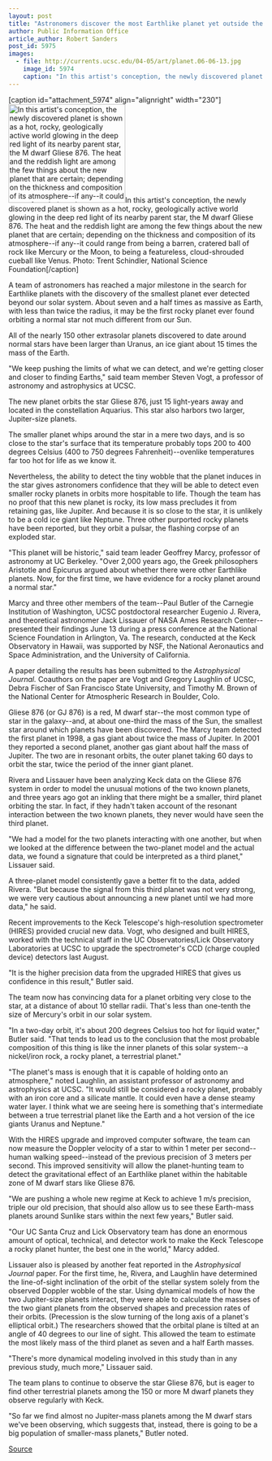 ```yaml
---
layout: post
title: "Astronomers discover the most Earthlike planet yet outside the solar system"
author: Public Information Office
article_author: Robert Sanders
post_id: 5975
images:
  - file: http://currents.ucsc.edu/04-05/art/planet.06-06-13.jpg
    image_id: 5974
    caption: "In this artist's conception, the newly discovered planet is shown as a hot, rocky, geologically active world glowing in the deep red light of its nearby parent star, the M dwarf Gliese 876. The heat and the reddish light are among the few things about the new planet that are certain; depending on the thickness and composition of its atmosphere--if any--it could range from being a barren, cratered ball of rock like Mercury or the Moon, to being a featureless, cloud-shrouded cueball like Venus. Photo: Trent Schindler, National Science Foundation"
---
```


[caption id="attachment_5974" align="alignright" width="230"]<a href="http://dev-ucsc-news.pantheonsite.io/wp-content/uploads/2005/06/planet.06-06-13.jpg"><img class="size-full wp-image-5974" src="http://dev-ucsc-news.pantheonsite.io/wp-content/uploads/2005/06/planet.06-06-13.jpg" alt="In this artist's conception, the newly discovered planet is shown as a hot, rocky, geologically active world glowing in the deep red light of its nearby parent star, the M dwarf Gliese 876. The heat and the reddish light are among the few things about the new planet that are certain; depending on the thickness and composition of its atmosphere--if any--it could range from being a barren, cratered ball of rock like Mercury or the Moon, to being a featureless, cloud-shrouded cueball like Venus. Photo: Trent Schindler, National Science Foundation" width="230" height="194" /></a>In this artist's conception, the newly discovered planet is shown as a hot, rocky, geologically active world glowing in the deep red light of its nearby parent star, the M dwarf Gliese 876. The heat and the reddish light are among the few things about the new planet that are certain; depending on the thickness and composition of its atmosphere--if any--it could range from being a barren, cratered ball of rock like Mercury or the Moon, to being a featureless, cloud-shrouded cueball like Venus. Photo: Trent Schindler, National Science Foundation[/caption]
<a name="content" id="content"></a>
<p>
  A team of astronomers has reached a major milestone in the search for Earthlike planets with the discovery of the smallest planet ever detected beyond our solar system. About seven and a half times as massive as Earth, with less than twice the radius, it may be the first rocky planet ever found orbiting a normal star not much different from our Sun.
</p>
<p>
  All of the nearly 150 other extrasolar planets discovered to date around normal stars have been larger than Uranus, an ice giant about 15 times the mass of the Earth.
</p>
<p>
  "We keep pushing the limits of what we can detect, and we're getting closer and closer to finding Earths," said team member Steven Vogt, a professor of astronomy and astrophysics at UCSC.
</p>
<p>
  The new planet orbits the star Gliese 876, just 15 light-years away and located in the constellation Aquarius. This star also harbors two larger, Jupiter-size planets.
</p>
<p>
  The smaller planet whips around the star in a mere two days, and is so close to the star's surface that its temperature probably tops 200 to 400 degrees Celsius (400 to 750 degrees Fahrenheit)--ovenlike temperatures far too hot for life as we know it.
</p>
<p>
  Nevertheless, the ability to detect the tiny wobble that the planet induces in the star gives astronomers confidence that they will be able to detect even smaller rocky planets in orbits more hospitable to life. Though the team has no proof that this new planet is rocky, its low mass precludes it from retaining gas, like Jupiter. And because it is so close to the star, it is unlikely to be a cold ice giant like Neptune. Three other purported rocky planets have been reported, but they orbit a pulsar, the flashing corpse of an exploded star.
</p>
<p>
  "This planet will be historic," said team leader Geoffrey Marcy, professor of astronomy at UC Berkeley. "Over 2,000 years ago, the Greek philosophers Aristotle and Epicurus argued about whether there were other Earthlike planets. Now, for the first time, we have evidence for a rocky planet around a normal star."
</p>
<p>
  Marcy and three other members of the team--Paul Butler of the Carnegie Institution of Washington, UCSC postdoctoral researcher Eugenio J. Rivera, and theoretical astronomer Jack Lissauer of NASA Ames Research Center--presented their findings June 13 during a press conference at the National Science Foundation in Arlington, Va. The research, conducted at the Keck Observatory in Hawaii, was supported by NSF, the National Aeronautics and Space Administration, and the University of California.
</p>
<p>
  A paper detailing the results has been submitted to the <i>Astrophysical Journal.</i> Coauthors on the paper are Vogt and Gregory Laughlin of UCSC, Debra Fischer of San Francisco State University, and Timothy M. Brown of the National Center for Atmospheric Research in Boulder, Colo.
</p>
<p>
  Gliese 876 (or GJ 876) is a red, M dwarf star--the most common type of star in the galaxy--and, at about one-third the mass of the Sun, the smallest star around which planets have been discovered. The Marcy team detected the first planet in 1998, a gas giant about twice the mass of Jupiter. In 2001 they reported a second planet, another gas giant about half the mass of Jupiter. The two are in resonant orbits, the outer planet taking 60 days to orbit the star, twice the period of the inner giant planet.
</p>
<p>
  Rivera and Lissauer have been analyzing Keck data on the Gliese 876 system in order to model the unusual motions of the two known planets, and three years ago got an inkling that there might be a smaller, third planet orbiting the star. In fact, if they hadn't taken account of the resonant interaction between the two known planets, they never would have seen the third planet.
</p>
<p>
  "We had a model for the two planets interacting with one another, but when we looked at the difference between the two-planet model and the actual data, we found a signature that could be interpreted as a third planet," Lissauer said.
</p>
<p>
  A three-planet model consistently gave a better fit to the data, added Rivera. "But because the signal from this third planet was not very strong, we were very cautious about announcing a new planet until we had more data," he said.
</p>
<p>
  Recent improvements to the Keck Telescope's high-resolution spectrometer (HIRES) provided crucial new data. Vogt, who designed and built HIRES, worked with the technical staff in the UC Observatories/Lick Observatory Laboratories at UCSC to upgrade the spectrometer's CCD (charge coupled device) detectors last August.
</p>
<p>
  "It is the higher precision data from the upgraded HIRES that gives us confidence in this result," Butler said.
</p>
<p>
  The team now has convincing data for a planet orbiting very close to the star, at a distance of about 10 stellar radii. That's less than one-tenth the size of Mercury's orbit in our solar system.
</p>
<p>
  "In a two-day orbit, it's about 200 degrees Celsius too hot for liquid water," Butler said. "That tends to lead us to the conclusion that the most probable composition of this thing is like the inner planets of this solar system--a nickel/iron rock, a rocky planet, a terrestrial planet."
</p>
<p>
  "The planet's mass is enough that it is capable of holding onto an atmosphere," noted Laughlin, an assistant professor of astronomy and astrophysics at UCSC. "It would still be considered a rocky planet, probably with an iron core and a silicate mantle. It could even have a dense steamy water layer. I think what we are seeing here is something that's intermediate between a true terrestrial planet like the Earth and a hot version of the ice giants Uranus and Neptune."
</p>
<p>
  With the HIRES upgrade and improved computer software, the team can now measure the Doppler velocity of a star to within 1 meter per second--human walking speed--instead of the previous precision of 3 meters per second. This improved sensitivity will allow the planet-hunting team to detect the gravitational effect of an Earthlike planet within the habitable zone of M dwarf stars like Gliese 876.
</p>
<p>
  "We are pushing a whole new regime at Keck to achieve 1 m/s precision, triple our old precision, that should also allow us to see these Earth-mass planets around Sunlike stars within the next few years," Butler said.
</p>
<p>
  "Our UC Santa Cruz and Lick Observatory team has done an enormous amount of optical, technical, and detector work to make the Keck Telescope a rocky planet hunter, the best one in the world," Marcy added.
</p>
<p>
  Lissauer also is pleased by another feat reported in the <i>Astrophysical Journal</i> paper. For the first time, he, Rivera, and Laughlin have determined the line-of-sight inclination of the orbit of the stellar system solely from the observed Doppler wobble of the star. Using dynamical models of how the two Jupiter-size planets interact, they were able to calculate the masses of the two giant planets from the observed shapes and precession rates of their orbits. (Precession is the slow turning of the long axis of a planet's elliptical orbit.) The researchers showed that the orbital plane is tilted at an angle of 40 degrees to our line of sight. This allowed the team to estimate the most likely mass of the third planet as seven and a half Earth masses.
</p>
<p>
  "There's more dynamical modeling involved in this study than in any previous study, much more," Lissauer said.
</p>
<p>
  The team plans to continue to observe the star Gliese 876, but is eager to find other terrestrial planets among the 150 or more M dwarf planets they observe regularly with Keck.
</p>
<p>
  "So far we find almost no Jupiter-mass planets among the M dwarf stars we've been observing, which suggests that, instead, there is going to be a big population of smaller-mass planets," Butler noted.
</p>
<p><a href="http://www1.ucsc.edu/currents/04-05/06-13/planet.asp" title="Permalink to planet">Source</a></p>
